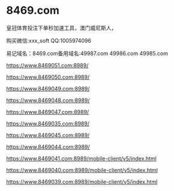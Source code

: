 # 8469.com
皇冠体育投注下单秒加速工具，澳门威尼斯人，

购买微信:xxx_soft QQ:1005974096 

易记域名：8469.com备用域名:49987.com 49986.com 49985.com 

https://www.8469051.com:8989/

https://www.8469050.com:8989/

https://www.8469049.com:8989/

https://www.8469048.com:8989/

https://www.8469047.com:8989/

https://www.8469035.com:8989/

https://www.8469045.com:8989/

https://www.8469044.com:8989/

https://www.8469041.com:8989/mobile-client/v5/index.html

https://www.8469040.com:8989/mobile-client/v5/index.html

https://www.8469039.com:8989/mobile-client/v5/index.html
